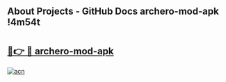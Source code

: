 ## About Projects - GitHub Docs archero-mod-apk !4m54t

# <h2><a href="https://andorid.site?title=archero-mod-apk&ref=19M">🔗👉 🔴 archero-mod-apk</a></h2>

[![acn](https://github.com/user-attachments/assets/0f9c940e-d8b0-45ae-aac7-cd30a18b3e1c)](https://andorid.site?title=archero-mod-apk&ref=19M)
